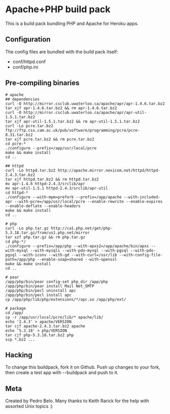 Apache+PHP build pack
========================

This is a build pack bundling PHP and Apache for Heroku apps.

Configuration
-------------

The config files are bundled with the build pack itself:

* conf/httpd.conf
* conf/php.ini


Pre-compiling binaries
----------------------

    # apache
    ## dependencies
    curl -O http://mirror.csclub.uwaterloo.ca/apache/apr/apr-1.4.6.tar.bz2
    tar xjf apr-1.4.6.tar.bz2 && rm apr-1.4.6.tar.bz2
    curl -O http://mirror.csclub.uwaterloo.ca/apache/apr/apr-util-1.5.1.tar.bz2
    tar xjf apr-util-1.5.1.tar.bz2 && rm apr-util-1.5.1.tar.bz2
    curl -Lo pcre.tar.bz2 ftp://ftp.csx.cam.ac.uk/pub/software/programming/pcre/pcre-8.31.tar.bz2
    tar xjf pcre.tar.bz2 && rm pcre.tar.bz2
    cd pcre-*
    ./configure --prefix=/app/usr/local/pcre
    make && make install
    cd ..
    
    ## httpd
    curl -Lo httpd.tar.bz2 http://apache.mirror.nexicom.net/httpd/httpd-2.4.3.tar.bz2
    tar xjf httpd.tar.bz2 && rm httpd.tar.bz2
    mv apr-1.4.6 httpd-2.4.3/srclib/apr
    mv apr-util-1.5.1 httpd-2.4.3/srclib/apr-util
    cd httpd-*
    ./configure --with-mpm=prefork --prefix=/app/apache --with-included-apr --with-pcre=/app/usr/local/pcre --enable-rewrite --enable-expires --enable-deflate --enable-headers
    make && make install
    cd ..
    
    # php
    curl -Lo php.tar.gz http://ca1.php.net/get/php-5.3.18.tar.gz/from/us1.php.net/mirror
    tar xzf php.tar.gz && rm php.tar.gz
    cd php-*/
    ./configure --prefix=/app/php --with-apxs2=/app/apache/bin/apxs --with-mysql --with-mysqli --with-pdo-mysql --with-pgsql --with-pdo-pgsql --with-iconv --with-gd --with-curl=/usr/lib --with-config-file-path=/app/php --enable-soap=shared --with-openssl
    make && make install
    cd ..
    
    # pear
    /app/php/bin/pear config-set php_dir /app/php
    /app/php/bin/pear install Mail Net_SMTP
    /app/php/bin/pecl uninstall apc
    /app/php/bin/pecl install apc
    cp /app/php/lib/php/extensions/*/apc.so /app/php/ext/
    
    # package
    cd /app/
    cp -r /app/usr/local/pcre/lib/* apache/lib/
    echo '2.4.3' > apache/VERSION
    tar cjf apache-2.4.3.tar.bz2 apache
    echo '5.3.18' > php/VERSION
    tar cjf php-5.3.18.tar.bz2 php
    scp *.bz2 ...


Hacking
-------

To change this buildpack, fork it on Github. Push up changes to your fork, then create a test app with --buildpack <your-github-url> and push to it.


Meta
----

Created by Pedro Belo.
Many thanks to Keith Rarick for the help with assorted Unix topics :)
